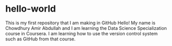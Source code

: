 # hello-world
This is my first repository that I am making in GitHub
Hello! My name is Chowdhury Amir Abdullah and I am learning the Data Science Specialization course in Coursera. I am learning how to use the version control system such as GitHub from that course. 

